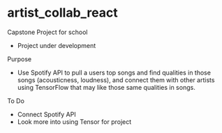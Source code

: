 # artist_collab_react

Capstone Project for school
- Project under development

Purpose
- Use Spotify API to pull a users top songs and find qualities in those songs (acousticness, loudness), and connect them with other artists using TensorFlow that may like those same qualities in songs. 

To Do
- Connect Spotify API
- Look more into using Tensor for project
